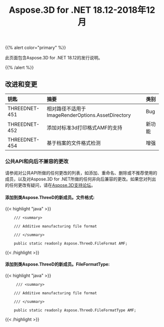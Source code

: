 ﻿---
title: Aspose.3D for .NET 18.12-2018年12月
type: docs
weight: 10
url: /zh/net/aspose-3d-for-net-18-12-december-2018/
---
{{% alert color="primary" %}} 

此页面包含Aspose.3D for .NET 18.12的发行说明。

{{% /alert %}} 
## **改进和变更**

|**钥匙**|**摘要**|**类别**|
|:- |:- |:- |
|THREEDNET-451|相对路径不适用于ImageRenderOptions.AssetDirectory|Bug|
|THREEDNET-452|添加对标准3d打印格式AMF的支持|新功能|
|THREEDNET-454|基于档案的文件格式检测|增强|
### **公共API和向后不兼容的更改**
请参阅对公共API所做的任何更改的列表，如添加、重命名、删除或不推荐使用的成员，以及对Aspose.3D for .NET所做的任何非向后兼容的更改。如果您对列出的任何更改有疑问，请在[Aspose.3D支持论坛](https://forum.aspose.com/c/3d)。
#### **添加到类Aspose.ThreeD的新成员。文件格式:**
{{< highlight "java" >}}

        /// <summary>

        /// Additive manufacturing file format

        /// </summary>

        public static readonly Aspose.ThreeD.FileFormat AMF;

{{< /highlight >}}
#### **添加到类Aspose.ThreeD的新成员。FileFormatType:**
{{< highlight "java" >}}

         /// <summary>

        /// Additive manufacturing file format

        /// </summary>

        public static readonly Aspose.ThreeD.FileFormatType AMF;

{{< /highlight >}}
